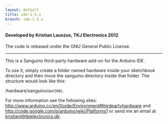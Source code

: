 ```yaml
---
layout: default
title: ide-1.5.x
branch: ide-1.5.x
---
```


#### Developed by Kristian Lauszus, TKJ Electronics 2012

The code is released under the GNU General Public License.

_________

This is a Sanguino third-party hardware add-on for the Arduino IDE.

To use it, simply create a folder named hardware inside your sketchbook directory and then move the sanguino directory inside that folder. The structure would look like this:

/hardware/sanguino/avr/etc.

For more information see the following sites: <http://www.arduino.cc/en/Guide/Environment#thirdpartyhardware> and <http://code.google.com/p/arduino/wiki/Platforms1> or send me an email at <a href="mailto:kristianl@tkjelectronics.dk?Subject=Sanguino">kristianl@tkjelectronics.dk</a>.